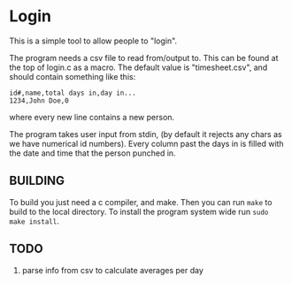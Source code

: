 # Login
This is a simple tool to allow people to "login".

The program needs a csv file to read from/output to. This can be found at the
top of login.c as a macro. The default value is "timesheet.csv", and should
contain something like this:
```csv
id#,name,total days in,day in...
1234,John Doe,0
```
where every new line contains a new person.

The program takes user input from stdin, (by default it rejects any chars as we
have numerical id numbers). Every column past the days in is filled with the
date and time that the person punched in.
## BUILDING
To build you just need a c compiler, and make. Then you can run `make` to
build to the local directory. To install the program system wide run
`sudo make install`.
## TODO
1. parse info from csv to calculate averages per day
